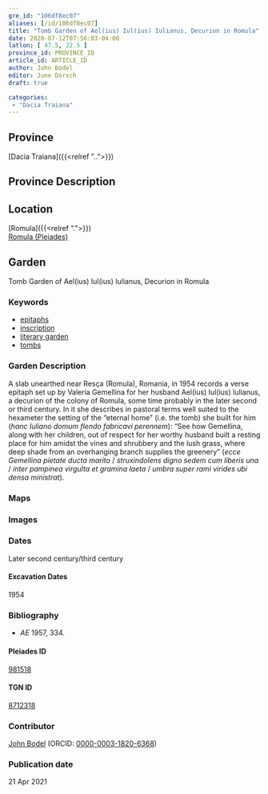 ```yaml
---
gre_id: "106df8ec07"
aliases: [/id/106df8ec07]
title: "Tomb Garden of Ael(ius) Iul(ius) Iulianus, Decurion in Romula"
date: 2020-07-12T07:56:03-04:00
latlon: [ 47.5, 22.5 ]
province_id: PROVINCE_ID
article_id: ARTICLE_ID
author: John Bodel
editor: June Dorsch
draft: true

categories:
 - "Dacia Traiana"
---
```


## Province

[Dacia Traiana]({{<relref "..">}})  

## Province Description


## Location

[Romula]({{<relref ".">}}) \
[Romula (Pleiades)](https://pleiades.stoa.org/places/981518)

<!--### Location Description-->

<!-- LEAVE THIS BLANK FOR NOW -->

<!--## Sublocation-->

<!--
[AREA WITHIN LOCATION, LIKE “PALATINE HILL”](GEOREFERENCE LINK)
A sublocation is any area larger than an individual garden, but located within a location. I would always try to include a link to a controlled vocabulary here if possible. This ID may well be different from the Garden ID, e.g., Pompeii versus a Garden in one of the houses which has its own Pleiades ID.
-->

<!--### Sublocation Description-->

<!-- DESCRIPTION -->

## Garden

Tomb Garden of Ael(ius) Iul(ius) Iulianus, Decurion in Romula

### Keywords

- [epitaphs](http://vocab.getty.edu/page/aat/300028729)
- [inscription](#)
- [literary garden](#)
- [tombs](http://vocab.getty.edu/page/aat/300005926)

### Garden Description

A slab unearthed near Resça (Romula), Romania, in 1954 records a verse epitaph set up by Valeria Gemellina for her husband Ael(ius) Iul(ius) Iulianus, a decurion of the colony of Romula, some time probably in the later second or third century. In it she describes in pastoral terms well suited to the hexameter the setting of the “eternal home” (i.e. the tomb) she built for him (*hanc Iuliano domum flendo fabricavi perennem*): “See how Gemellina, along with her children, out of respect for her worthy husband built a resting place for him amidst the vines and shrubbery and the lush grass, where deep shade from an overhanging branch supplies the greenery” (*ecce Gemellina pietate ducta marito* / *struxindolens digno sedem cum liberis una* / *inter pampinea virgulta et gramina laeta* / *umbra super rami virides ubi densa ministrat*).

### Maps

<!--
{{< figure src="IMG_URL" alt="ALT_TEXT" title="CAPTION" >}}
-->

<!--### Plans-->

<!--
{{< figure src="IMG_URL" alt="ALT_TEXT" title="CAPTION" >}}
-->

### Images

<!--
{{< figure src="IMG_URL" alt="ALT_TEXT" title="CAPTION" >}}
-->

### Dates

Later second century/third century

#### Excavation Dates

1954

### Bibliography

* *AE* 1957, 334.

<!--#### Periodo ID-->

<!-- [PERIODO_ID](https://pleiades.stoa.org/places/PLEIADES_ID) -->

#### Pleiades ID

[981518](https://pleiades.stoa.org/places/981518)

#### TGN ID

[8712318](http://vocab.getty.edu/page/tgn/8712318)

### Contributor

[John Bodel](https://www.brown.edu/academics/history/people/john-bodel) (ORCID: [0000-0003-1820-6368](https://orcid.org/0000-0003-1820-6368))

### Publication date


21 Apr 2021

<!--### Related articles-->

<!-- Links to other related articles. Leave blank for now -->